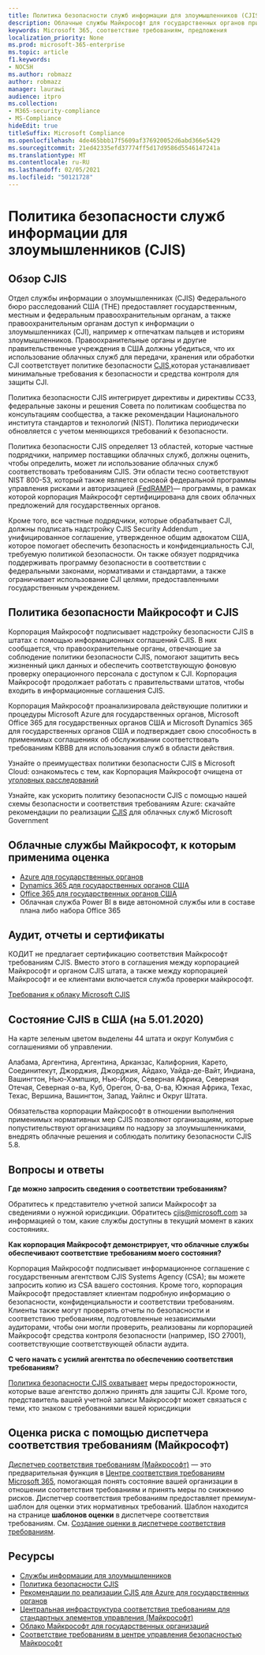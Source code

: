 ```yaml
---
title: Политика безопасности служб информации для злоумышленников (CJIS)
description: Облачные службы Майкрософт для государственных органов придерживаются политики безопасности информационных служб для злоумышленников в США.
keywords: Microsoft 365, соответствие требованиям, предложения
localization_priority: None
ms.prod: microsoft-365-enterprise
ms.topic: article
f1.keywords:
- NOCSH
ms.author: robmazz
author: robmazz
manager: laurawi
audience: itpro
ms.collection:
- M365-security-compliance
- MS-Compliance
hideEdit: true
titleSuffix: Microsoft Compliance
ms.openlocfilehash: 4de465bbb17f5609af376920052d6abd366e5429
ms.sourcegitcommit: 21ed42335efd37774ff5d17d9586d5546147241a
ms.translationtype: MT
ms.contentlocale: ru-RU
ms.lasthandoff: 02/05/2021
ms.locfileid: "50121728"
---
```

# <a name="criminal-justice-information-services-cjis-security-policy"></a>Политика безопасности служб информации для злоумышленников (CJIS)

## <a name="cjis-overview"></a>Обзор CJIS

Отдел службы информации о злоумышленниках (CJIS) Федерального бюро расследований США (THE) предоставляет государственным, местным и федеральным правоохранительным органам, а также правоохранительным органам доступ к информации о злоумышленниках (CJI), например к отпечаткам пальцев и историям злоумышленников. Правоохранительные органы и другие правительственные учреждения в США должны убедиться, что их использование облачных служб для передачи, хранения или обработки CJI соответствует политике безопасности [CJIS,](https://aka.ms/cjis-security-policy)которая устанавливает минимальные требования к безопасности и средства контроля для защиты CJI.

Политика безопасности CJIS интегрирует директивы и директивы ССЗЗ, федеральные законы и решения Совета по политикам сообщества по консультациям сообщества, а также рекомендации Национального института стандартов и технологий (NIST). Политика периодически обновляется с учетом меняющихся требований к безопасности.

Политика безопасности CJIS определяет 13 областей, которые частные подрядчики, например поставщики облачных служб, должны оценить, чтобы определить, может ли использование облачных служб соответствовать требованиям CJIS. Эти области тесно соответствуют NIST 800-53, который также является основой федеральной программы управления рисками и авторизацией [(FedRAMP)](offering-FedRAMP.md)— программы, в рамках которой корпорация Майкрософт сертифицирована для своих облачных предложений для государственных органов.

Кроме того, все частные подрядчики, которые обрабатывает CJI, должны подписать надстройку CJIS Security Addendum , унифицированное соглашение, утвержденное общим адвокатом США, которое помогает обеспечить безопасность и конфиденциальность CJI, требуемую политикой безопасности. Он также обязует подрядчика поддерживать программу безопасности в соответствии с федеральными законами, нормативами и стандартами, а также ограничивает использование CJI целями, предоставленными государственным учреждением.

## <a name="microsoft-and-cjis-security-policy"></a>Политика безопасности Майкрософт и CJIS

Корпорация Майкрософт подписывает надстройку безопасности CJIS в штатах с помощью информационных соглашений CJIS. В них сообщается, что правоохранительные органы, отвечающие за соблюдение политики безопасности CJIS, помогают защитить весь жизненный цикл данных и обеспечить соответствующую фоновую проверку операционного персонала с доступом к CJI. Корпорация Майкрософт продолжает работать с правительствами штатов, чтобы входить в информационные соглашения CJIS.

Корпорация Майкрософт проанализировала действующие политики и процедуры Microsoft Azure для государственных органов, Microsoft Office 365 для государственных органов США и Microsoft Dynamics 365 для государственных органов США и подтверждает свою способность в применимых соглашениях об обслуживании соответствовать требованиям КВВВ для использования служб в области действия.

Узнайте о преимуществах политики безопасности CJIS в Microsoft Cloud: ознакомьтесь с тем, как Корпорация Майкрософт очищена от [уголовных расследований](https://customers.microsoft.com/story/genetec)

Узнайте, как ускорить политику безопасности CJIS с помощью нашей схемы безопасности и соответствия требованиям Azure: скачайте рекомендации по реализации [CJIS](https://gallery.technet.microsoft.com/CJIS-Implementation-62af7c27) для облачных служб Microsoft Government

## <a name="microsoft-in-scope-cloud-services"></a>Облачные службы Майкрософт, к которым применима оценка

- [Azure для государственных органов](/azure/azure-government/documentation-government-welcome)
- [Dynamics 365 для государственных органов США](/power-platform/admin/microsoft-dynamics-365-government#certifications-and-accreditations)
- [Office 365 для государственных органов США](/office365/servicedescriptions/office-365-platform-service-description/office-365-us-government/gcc#us-government-community-compliance)
- Облачная служба Power BI в виде автономной службы или в составе плана либо набора Office 365

## <a name="audits-reports-and-certificates"></a>Аудит, отчеты и сертификаты

КОДИТ не предлагает сертификацию соответствия Майкрософт требованиям CJIS. Вместо этого в соглашения между корпорацией Майкрософт и органом CJIS штата, а также между корпорацией Майкрософт и ее клиентами включается служба проверки майкрософт.

[Требования к облаку Microsoft CJIS](https://aka.ms/MicrosoftCJISCloudRequirements)

## <a name="cjis-status-in-the-united-states-current-as-of-1152020"></a>Состояние CJIS в США (на 5.01.2020)

На карте зеленым цветом выделены 44 штата и округ Колумбия с соглашениями об управлении.

Алабама, Аргентина, Аргентина, Арканзас, Калифорния, Карето, Соединитекут, Джорджия, Джорджия, Айдахо, Уайда-де-Вайт, Индиана, Вашингтон, Нью-Хэмпшир, Нью-Йорк, Северная Африка, Северная Отечая, Северная о-ва, Куб, Орегон, О-ва, О-ва, Южная Африка, Техас, Техас, Вершина, Вашингтон, Запад, Уайлнс и Округ Штата.

Обязательства корпорации Майкрософт в отношении выполнения применимых нормативных мер CJIS позволяют организациям, которые попустительствуют организациям по надзору за злоумышленниками, внедрять облачные решения и соблюдать политику безопасности CJIS 5.8.

## <a name="frequently-asked-questions"></a>Вопросы и ответы

**Где можно запросить сведения о соответствии требованиям?**

Обратитесь к представителю учетной записи Майкрософт за сведениями о нужной юрисдикции. Обратитесь <cjis@microsoft.com> за информацией о том, какие службы доступны в текущий момент в каких состояниях.

**Как корпорация Майкрософт демонстрирует, что облачные службы обеспечивают соответствие требованиям моего состояния?**

Корпорация Майкрософт подписывает информационное соглашение с государственным агентством CJIS Systems Agency (CSA); вы можете запросить копию из CSA вашего состояния. Кроме того, корпорация Майкрософт предоставляет клиентам подробную информацию о безопасности, конфиденциальности и соответствии требованиям. Клиенты также могут проверять отчеты по безопасности и соответствию требованиям, подготовленные независимыми аудиторами, чтобы они могли проверить, реализованы ли корпорацией Майкрософт средства контроля безопасности (например, ISO 27001), соответствующие соответствующей области аудита.

**С чего начать с усилий агентства по обеспечению соответствия требованиям?**

[Политика безопасности CJIS охватывает](https://aka.ms/cjis-security-policy) меры предосторожности, которые ваше агентство должно принять для защиты CJI. Кроме того, представитель вашей учетной записи Майкрософт может связаться с теми, кто знаком с требованиями вашей юрисдикции

## <a name="use-microsoft-compliance-manager-to-assess-your-risk"></a>Оценка риска с помощью диспетчера соответствия требованиям (Майкрософт)

[Диспетчер соответствия требованиям (Майкрософт)](/microsoft-365/compliance/compliance-manager) — это предварительная функция в [Центре соответствия требованиям Microsoft 365](/microsoft-365/compliance/microsoft-365-compliance-center), помогающая понять состояние вашей организации в отношении соответствия требованиям и принять меры по снижению рисков. Диспетчер соответствия требованиям предоставляет премиум-шаблон для оценки этих нормативных требований. Шаблон находится на странице **шаблонов оценки** в диспетчере соответствия требованиям. См. [Создание оценки в диспетчере соответствия требованиям](/microsoft-365/compliance/compliance-manager-assessments).

## <a name="resources"></a>Ресурсы

- [Службы информации для злоумышленников](https://aka.ms/cjis)
- [Политика безопасности CJIS](https://aka.ms/cjis-security-policy)
- [Рекомендации по реализации CJIS для Azure для государственных органов](https://aka.ms/cjisimplementationguidelines)
- [Центральная инфраструктура соответствия требованиям для стандартных элементов управления (Майкрософт)](https://www.microsoft.com/trustcenter/common-controls-hub)
- [Облако Майкрософт для государственных организаций](https://go.microsoft.com/fwlink/?linkid=2087246)
- [Соответствие требованиям в центре управления безопасностью Майкрософт](https://www.microsoft.com/trust-center/compliance/compliance-overview)
